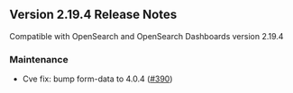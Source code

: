 ## Version 2.19.4 Release Notes

Compatible with OpenSearch and OpenSearch Dashboards version 2.19.4

### Maintenance
* Cve fix: bump form-data to 4.0.4 ([#390](https://github.com/opensearch-project/dashboards-notifications/pull/390))
